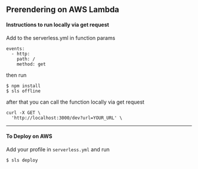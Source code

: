 ## Prerendering on AWS Lambda

#### Instructions to run locally via get request
Add to the serverless.yml in function params
````
events:
  - http:
    path: /
    method: get
````     
then run     
```
$ npm install 
$ sls offline 
```
after that you can call the function locally via get request
```
curl -X GET \
  'http://localhost:3000/dev?url=YOUR_URL' \
```
___________

#### To Deploy on AWS 

Add your profile in `serverless.yml` and run

```
$ sls deploy
```